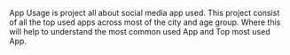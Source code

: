 App Usage is project all about social media app used.
This project consist of all the top used apps across most of the city and age group.
Where this will help to understand the most common used App and Top most used App.
